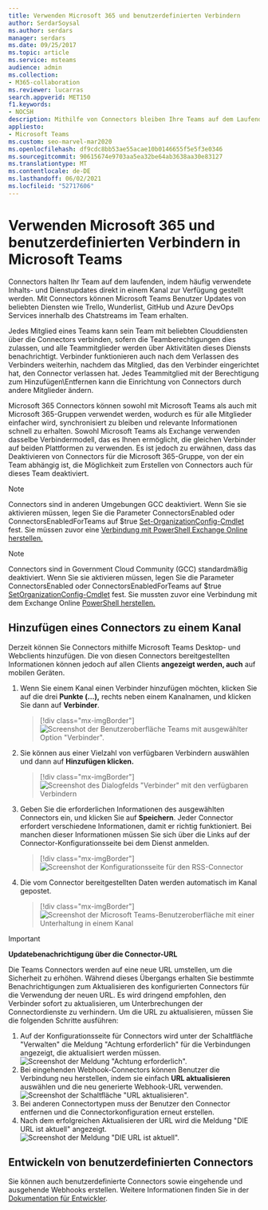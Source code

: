 ```yaml
---
title: Verwenden Microsoft 365 und benutzerdefinierten Verbindern
author: SerdarSoysal
ms.author: serdars
manager: serdars
ms.date: 09/25/2017
ms.topic: article
ms.service: msteams
audience: admin
ms.collection:
- M365-collaboration
ms.reviewer: lucarras
search.appverid: MET150
f1.keywords:
- NOCSH
description: Mithilfe von Connectors bleiben Ihre Teams auf dem Laufenden, indem Inhalte und Updates von Diensten, die Sie häufig verwenden, direkt in einen Kanal übermittelt werden.
appliesto:
- Microsoft Teams
ms.custom: seo-marvel-mar2020
ms.openlocfilehash: df9cdc8bb53ae55acae10b0146655f5e5f3e0346
ms.sourcegitcommit: 90615674e9703aa5ea32be64ab3638aa30e83127
ms.translationtype: MT
ms.contentlocale: de-DE
ms.lasthandoff: 06/02/2021
ms.locfileid: "52717606"
---
```

# <a name="use-microsoft-365-and-custom-connectors-in-microsoft-teams"></a>Verwenden Microsoft 365 und benutzerdefinierten Verbindern in Microsoft Teams

Connectors halten Ihr Team auf dem laufenden, indem häufig verwendete Inhalts- und Dienstupdates direkt in einem Kanal zur Verfügung gestellt werden. Mit Connectors können Microsoft Teams Benutzer Updates von beliebten Diensten wie Trello, Wunderlist, GitHub und Azure DevOps Services innerhalb des Chatstreams im Team erhalten.

Jedes Mitglied eines Teams kann sein Team mit beliebten Clouddiensten über die Connectors verbinden, sofern die Teamberechtigungen dies zulassen, und alle Teammitglieder werden über Aktivitäten dieses Diensts benachrichtigt. Verbinder funktionieren auch nach dem Verlassen des Verbinders weiterhin, nachdem das Mitglied, das den Verbinder eingerichtet hat, den Connector verlassen hat. Jedes Teammitglied mit der Berechtigung zum Hinzufügen\Entfernen kann die Einrichtung von Connectors durch andere Mitglieder ändern.

Microsoft 365 Connectors können sowohl mit Microsoft Teams als auch mit Microsoft 365-Gruppen verwendet werden, wodurch es für alle Mitglieder einfacher wird, synchronisiert zu bleiben und relevante Informationen schnell zu erhalten. Sowohl Microsoft Teams als Exchange verwenden dasselbe Verbindermodell, das es Ihnen ermöglicht, die gleichen Verbinder auf beiden Plattformen zu verwenden. Es ist jedoch zu erwähnen, dass das Deaktivieren von Connectors für die Microsoft 365-Gruppe, von der ein Team abhängig ist, die Möglichkeit zum Erstellen von Connectors auch für dieses Team deaktiviert.

> [!NOTE]
> Connectors sind in anderen Umgebungen GCC deaktiviert. Wenn Sie sie aktivieren müssen, legen Sie die Parameter ConnectorsEnabled oder ConnectorsEnabledForTeams auf $true [Set-OrganizationConfig-Cmdlet](https://docs.microsoft.com/powershell/module/exchange/set-organizationconfig) fest. Sie müssen zuvor eine [Verbindung mit PowerShell Exchange Online herstellen.](https://docs.microsoft.com/powershell/exchange/connect-to-exchange-online-powershell)

> [!NOTE]
> Connectors sind in Government Cloud Community (GCC) standardmäßig deaktiviert. Wenn Sie sie aktivieren müssen, legen Sie die Parameter ConnectorsEnabled oder ConnectorsEnabledForTeams auf $true [SetOrganizationConfig-Cmdlet](/powershell/module/exchange/set-organizationconfig?view=exchange-ps) fest. Sie mussten zuvor eine Verbindung mit dem Exchange Online [PowerShell herstellen.](/powershell/exchange/connect-to-exchange-online-powershell?view=exchange-ps)

## <a name="add-a-connector-to-a-channel"></a>Hinzufügen eines Connectors zu einem Kanal

Derzeit können Sie Connectors mithilfe Microsoft Teams Desktop- und Webclients hinzufügen. Die von diesen Connectors bereitgestellten Informationen können jedoch auf allen Clients **angezeigt werden, auch** auf mobilen Geräten.

1. Wenn Sie einem Kanal einen Verbinder hinzufügen möchten, klicken Sie auf die drei **Punkte (...),** rechts neben einem Kanalnamen, und klicken Sie dann auf **Verbinder**.

    > [!div class="mx-imgBorder"]
    > ![Screenshot der Benutzeroberfläche Teams mit ausgewählter Option "Verbinder".](media/Use_Office_365_and_custom_connectors_in_Microsoft_Teams_image1.png)

2. Sie können aus einer Vielzahl von verfügbaren Verbindern auswählen und dann auf **Hinzufügen klicken.**

    > [!div class="mx-imgBorder"]
    > ![Screenshot des Dialogfelds "Verbinder" mit den verfügbaren Verbindern](media/Use_Office_365_and_custom_connectors_in_Microsoft_Teams_image2.png)

3. Geben Sie die erforderlichen Informationen des ausgewählten Connectors ein, und klicken Sie auf **Speichern**. Jeder Connector erfordert verschiedene Informationen, damit er richtig funktioniert. Bei manchen dieser Informationen müssen Sie sich über die Links auf der Connector-Konfigurationsseite bei dem Dienst anmelden.

    > [!div class="mx-imgBorder"]
    > ![Screenshot der Konfigurationsseite für den RSS-Connector](media/Use_Office_365_and_custom_connectors_in_Microsoft_Teams_image3.png)

4. Die vom Connector bereitgestellten Daten werden automatisch im Kanal gepostet.

    > [!div class="mx-imgBorder"]
    > ![Screenshot der Microsoft Teams-Benutzeroberfläche mit einer Unterhaltung in einem Kanal](media/Use_Office_365_and_custom_connectors_in_Microsoft_Teams_image4.png)

<!---Delete this section after customer migration to new Webhook URL is complete--->
> [!IMPORTANT]
> **Updatebenachrichtigung über die Connector-URL**
>
> Die Teams Connectors werden auf eine neue URL umstellen, um die Sicherheit zu erhöhen. Während dieses Übergangs erhalten Sie bestimmte Benachrichtigungen zum Aktualisieren des konfigurierten Connectors für die Verwendung der neuen URL. Es wird dringend empfohlen, den Verbinder sofort zu aktualisieren, um Unterbrechungen der Connectordienste zu verhindern. Um die URL zu aktualisieren, müssen Sie die folgenden Schritte ausführen:
> 1. Auf der Konfigurationsseite für Connectors wird unter der Schaltfläche "Verwalten" die Meldung "Achtung erforderlich" für die Verbindungen angezeigt, die aktualisiert werden müssen.
> ![Screenshot der Meldung "Achtung erforderlich".](media/Teams_Attention_Required_message.png)
> 2. Bei eingehenden Webhook-Connectors können Benutzer die Verbindung neu herstellen, indem sie einfach **URL aktualisieren** auswählen und die neu generierte Webhook-URL verwenden.
> ![Screenshot der Schaltfläche "URL aktualisieren".](media/Teams_update_URL_button.png)
> 3. Bei anderen Connectortypen muss der Benutzer den Connector entfernen und die Connectorkonfiguration erneut erstellen.
> 4. Nach dem erfolgreichen Aktualisieren der URL wird die Meldung "DIE URL ist aktuell" angezeigt.
> ![Screenshot der Meldung "DIE URL ist aktuell".](media/Teams_URL_up_to_date.png)


## <a name="develop-custom-connectors"></a>Entwickeln von benutzerdefinierten Connectors


Sie können auch benutzerdefinierte Connectors sowie eingehende und ausgehende Webhooks erstellen. Weitere Informationen finden Sie in der [Dokumentation für Entwickler](/microsoftteams/platform/webhooks-and-connectors/what-are-webhooks-and-connectors).
